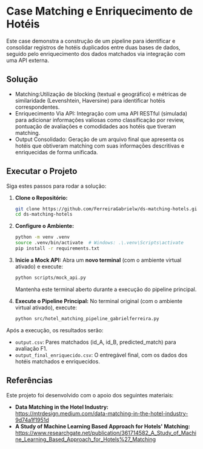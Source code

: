 # Case Matching e Enriquecimento de Hotéis 

Este case demonstra a construção de um pipeline para identificar e consolidar registros de hotéis duplicados entre duas bases de dados, seguido pelo enriquecimento dos dados matchados via integração com uma API externa.

## Solução

*   Matching:Utilização de blocking (textual e geográfico) e métricas de similaridade (Levenshtein, Haversine) para identificar hotéis correspondentes.
*   Enriquecimento Via API: Integração com uma API RESTful (simulada) para adicionar informações valiosas como classificação por review, pontuação de avaliações e comodidades aos hotéis que tiveram matching.
*   Output Consolidado: Geração de um arquivo final que apresenta os hotéis que obtiveram matching com suas informações descritivas e enriquecidas de forma unificada.

## Executar o Projeto

Siga estes passos para rodar a solução:

1.  **Clone o Repositório:**
    ```bash
    git clone https://github.com/FerreiraGabrielw/ds-matching-hotels.git
    cd ds-matching-hotels
    ```

2.  **Configure o Ambiente:**
    ```bash
    python -m venv .venv
    source .venv/bin/activate  # Windows: .\.venv\Scripts\activate
    pip install -r requirements.txt
    ```

3.  **Inicie a Mock API:**
    Abra um **novo terminal** (com o ambiente virtual ativado) e execute:
    ```bash
    python scripts/mock_api.py
    ```
    Mantenha este terminal aberto durante a execução do pipeline principal.

4.  **Execute o Pipeline Principal:**
    No terminal original (com o ambiente virtual ativado), execute:
    ```bash
    python src/hotel_matching_pipeline_gabrielferreira.py
    ```

Após a execução, os resultados serão:
*   `output.csv`: Pares matchados (id_A, id_B, predicted_match) para avaliação F1.
*   `output_final_enriquecido.csv`: O entregável final, com os dados dos hotéis matchados e enriquecidos.

## Referências 

Este projeto foi desenvolvido com o apoio dos seguintes materiais:

*   **Data Matching in the Hotel Industry:** https://mtrdesign.medium.com/data-matching-in-the-hotel-industry-9d74a1f1951d
*   **A Study of Machine Learning Based Approach for Hotels' Matching:** https://www.researchgate.net/publication/361714582_A_Study_of_Machine_Learning_Based_Approach_for_Hotels%27_Matching